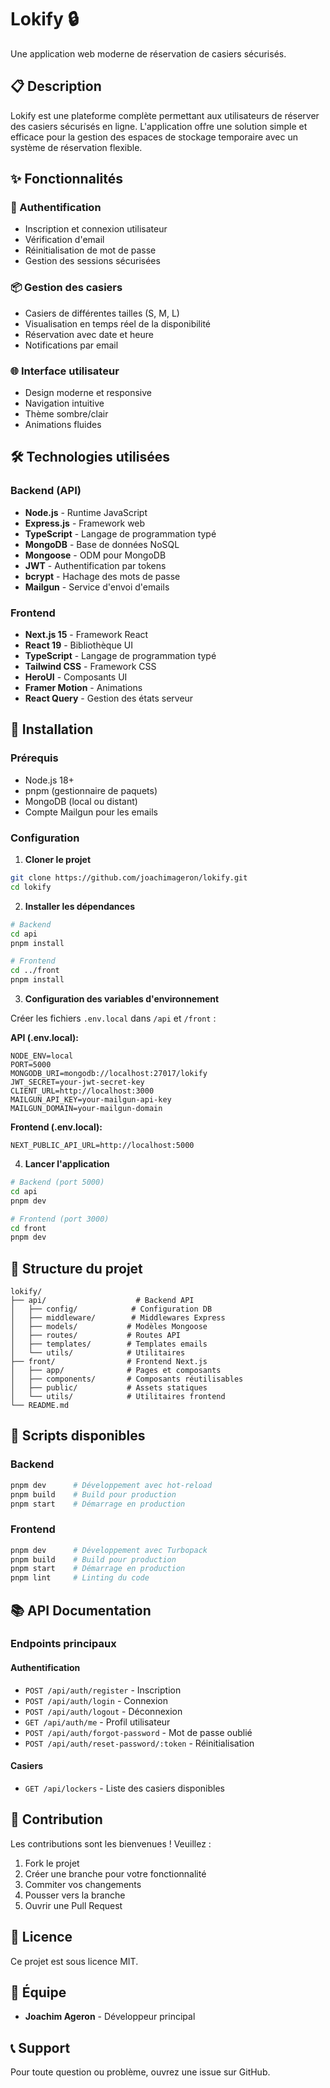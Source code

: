 # Lokify 🔒

Une application web moderne de réservation de casiers sécurisés.

## 📋 Description

Lokify est une plateforme complète permettant aux utilisateurs de réserver des casiers sécurisés en ligne. L'application offre une solution simple et efficace pour la gestion des espaces de stockage temporaire avec un système de réservation flexible.

## ✨ Fonctionnalités

### 🔐 Authentification

- Inscription et connexion utilisateur
- Vérification d'email
- Réinitialisation de mot de passe
- Gestion des sessions sécurisées

### 📦 Gestion des casiers

- Casiers de différentes tailles (S, M, L)
- Visualisation en temps réel de la disponibilité
- Réservation avec date et heure
- Notifications par email

### 🌐 Interface utilisateur

- Design moderne et responsive
- Navigation intuitive
- Thème sombre/clair
- Animations fluides

## 🛠️ Technologies utilisées

### Backend (API)

- **Node.js** - Runtime JavaScript
- **Express.js** - Framework web
- **TypeScript** - Langage de programmation typé
- **MongoDB** - Base de données NoSQL
- **Mongoose** - ODM pour MongoDB
- **JWT** - Authentification par tokens
- **bcrypt** - Hachage des mots de passe
- **Mailgun** - Service d'envoi d'emails

### Frontend

- **Next.js 15** - Framework React
- **React 19** - Bibliothèque UI
- **TypeScript** - Langage de programmation typé
- **Tailwind CSS** - Framework CSS
- **HeroUI** - Composants UI
- **Framer Motion** - Animations
- **React Query** - Gestion des états serveur

## 🚀 Installation

### Prérequis

- Node.js 18+
- pnpm (gestionnaire de paquets)
- MongoDB (local ou distant)
- Compte Mailgun pour les emails

### Configuration

1. **Cloner le projet**

```bash
git clone https://github.com/joachimageron/lokify.git
cd lokify
```

2. **Installer les dépendances**

```bash
# Backend
cd api
pnpm install

# Frontend
cd ../front
pnpm install
```

3. **Configuration des variables d'environnement**

Créer les fichiers `.env.local` dans `/api` et `/front` :

**API (.env.local):**

```env
NODE_ENV=local
PORT=5000
MONGODB_URI=mongodb://localhost:27017/lokify
JWT_SECRET=your-jwt-secret-key
CLIENT_URL=http://localhost:3000
MAILGUN_API_KEY=your-mailgun-api-key
MAILGUN_DOMAIN=your-mailgun-domain
```

**Frontend (.env.local):**

```env
NEXT_PUBLIC_API_URL=http://localhost:5000
```

4. **Lancer l'application**

```bash
# Backend (port 5000)
cd api
pnpm dev

# Frontend (port 3000)
cd front
pnpm dev
```

## 📁 Structure du projet

```
lokify/
├── api/                    # Backend API
│   ├── config/            # Configuration DB
│   ├── middleware/        # Middlewares Express
│   ├── models/           # Modèles Mongoose
│   ├── routes/           # Routes API
│   ├── templates/        # Templates emails
│   └── utils/            # Utilitaires
├── front/                # Frontend Next.js
│   ├── app/              # Pages et composants
│   ├── components/       # Composants réutilisables
│   ├── public/           # Assets statiques
│   └── utils/            # Utilitaires frontend
└── README.md
```

## 🔧 Scripts disponibles

### Backend

```bash
pnpm dev      # Développement avec hot-reload
pnpm build    # Build pour production
pnpm start    # Démarrage en production
```

### Frontend

```bash
pnpm dev      # Développement avec Turbopack
pnpm build    # Build pour production
pnpm start    # Démarrage en production
pnpm lint     # Linting du code
```

## 📚 API Documentation

### Endpoints principaux

#### Authentification

- `POST /api/auth/register` - Inscription
- `POST /api/auth/login` - Connexion
- `POST /api/auth/logout` - Déconnexion
- `GET /api/auth/me` - Profil utilisateur
- `POST /api/auth/forgot-password` - Mot de passe oublié
- `POST /api/auth/reset-password/:token` - Réinitialisation

#### Casiers

- `GET /api/lockers` - Liste des casiers disponibles

## 🤝 Contribution

Les contributions sont les bienvenues ! Veuillez :

1. Fork le projet
2. Créer une branche pour votre fonctionnalité
3. Commiter vos changements
4. Pousser vers la branche
5. Ouvrir une Pull Request

## 📄 Licence

Ce projet est sous licence MIT.

## 👥 Équipe

- **Joachim Ageron** - Développeur principal

## 📞 Support

Pour toute question ou problème, ouvrez une issue sur GitHub.
